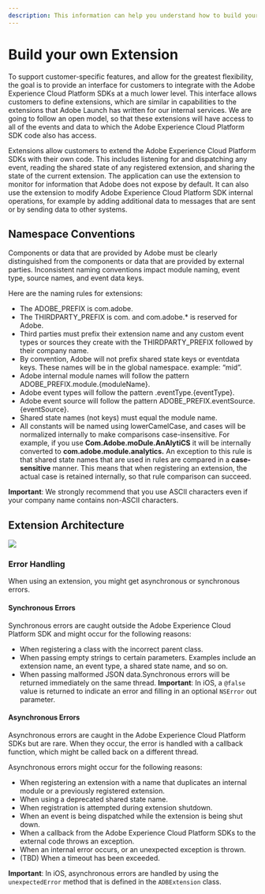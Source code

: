 ```yaml
---
description: This information can help you understand how to build your own extension.
---
```


# Build your own Extension

To support customer-specific features, and allow for the greatest flexibility, the goal is to provide an interface for customers to integrate with the Adobe Experience Cloud Platform SDKs at a much lower level. This interface allows customers to define extensions, which are similar in capabilities to the extensions that Adobe Launch has written for our internal services. We are going to follow an open model, so that these extensions will have access to all of the events and data to which the Adobe Experience Cloud Platform SDK code also has access.

Extensions allow customers to extend the Adobe Experience Cloud Platform SDKs with their own code. This includes listening for and dispatching any event, reading the shared state of any registered extension, and sharing the state of the current extension. The application can use the extension to monitor for information that Adobe does not expose by default. It can also use the extension to modify Adobe Experience Cloud Platform SDK internal operations, for example by adding additional data to messages that are sent or by sending data to other systems.

## Namespace Conventions

Components or data that are provided by Adobe must be clearly distinguished from the components or data that are provided by external parties. Inconsistent naming conventions impact module naming, event type, source names, and event data keys.

Here are the naming rules for extensions:

* The ADOBE\_PREFIX is com.adobe.
* The THIRDPARTY\_PREFIX is com. and com.adobe.\* is reserved for Adobe.
* Third parties must prefix their extension name and any custom event types or sources they create with the THIRDPARTY\_PREFIX followed by their company name.
* By convention, Adobe will not prefix shared state keys or eventdata keys. These names will be in the global namespace. example: “mid”.
* Adobe internal module names will follow the pattern ADOBE\_PREFIX.module.{moduleName}. 
* Adobe event types will follow the pattern .eventType.{eventType}. 
* Adobe event source will follow the pattern ADOBE\_PREFIX.eventSource.{eventSource}. 
* Shared state names \(not keys\) must equal the module name. 
* All constants will be named using lowerCamelCase, and cases will be normalized internally to make comparisons case-insensitive. For example, if you use **Com.Adobe.moDule.AnAlytiCS** it will be internally converted to **com.adobe.module.analytics.** An exception to this rule is that shared state names that are used in rules are compared in a **case-sensitive** manner. This means that when registering an extension, the actual case is retained internally, so that rule comparison can succeed.

**Important**: We strongly recommend that you use ASCII characters even if your company name contains non-ASCII characters.

## Extension Architecture

![](https://github.com/Adobe-Marketing-Cloud/reactor-user-docs/tree/5ba02dd958441ab9339a8a62b8352c7e21bd0938/extension-reference/mobile/build-your-own-extension/.gitbook/assets/external-module-layer-cake.png)

### Error Handling

When using an extension, you might get asynchronous or synchronous errors.

#### Synchronous Errors

Synchronous errors are caught outside the Adobe Experience Cloud Platform SDK and might occur for the following reasons:

* When registering a class with the incorrect parent class.
* When passing empty strings to certain parameters.  Examples include an extension name, an event type, a shared state name, and so on.
* When passing malformed JSON data.Synchronous errors will be returned immediately on the same thread.   **Important**: In iOS, a `@false` value is returned to indicate an error and filling in an optional `NSError` out parameter.

#### Asynchronous Errors

Asynchronous errors are caught in the Adobe Experience Cloud Platform SDKs but are rare. When they occur, the error is handled with a callback function, which might be called back on a different thread.

Asynchronous errors might occur for the following reasons:

* When registering an extension with a name that duplicates an internal module or a previously registered extension.
* When using a deprecated shared state name.
* When registration is attempted during extension shutdown.
* When an event is being dispatched while the extension is being shut down.
* When a callback from the Adobe Experience Cloud Platform SDKs to the external code throws an exception.
* When an internal error occurs, or an unexpected exception is thrown.
* \(TBD\) When a timeout has been exceeded.

**Important**: In iOS, asynchronous errors are handled by using the `unexpectedError` method that is defined in the `ADBExtension` class.

